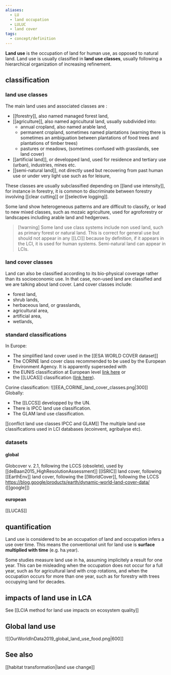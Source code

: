 ```yaml
---
aliases:
  - LU
  - land occupation
  - LULUC
  - land cover
tags:
  - concept/definition
---
```

**Land use** is the occupation of land for human use, as opposed to natural land. Land use is usually classified in **land use classes**, usually following a hierarchical organization of increasing refinement.
## classification
### land use classes
The main land uses and associated classes are :
- [[forestry]], also named managed forest land,
- [[agriculture]], also named agricultural land, usually subdivided into:
	- annual cropland, also named arable land, 
	- permanent cropland, sometimes named plantations (warning there is sometimes an ambiguation between plantations of food trees and plantations of timber trees)
	- pastures or meadows, (sometimes confused with grasslands, see land cover)
- [[artificial land]], or developped land, used for residence and tertiary use (urban), industries, mines etc.
- [[semi-natural land]], not directly used but recovering from past human use or under very light use such as for leisure,

These classes are usually subclassified depending on [[land use intensity]], for instance in forestry, it is common to discriminate between forestry involving [[clear cutting]] or [[selective logging]].

Some land show heterogeneous patterns and are difficult to classify, or lead to new mixed classes, such as mozaic agriculture, used for agroforestry or landscapes including arable land and hedgerows.

>[!warning] Some land use class systems include non used land, such as primary forest or natural land. This is correct for general use but should not appear in any [[LCI]] because by definition, if it appears in the LCI, it is used for human systems. Semi-natural land can appear in LCIs.
### land cover classes
Land can also be classified according to its bio-physical coverage rather than its socioeconomic use. In that case, non-used land are classified and we are talking about land cover.
Land cover classes include:
- forest land,
- shrub lands,
- herbaceous land, or grasslands,
- agricultural area,
- artificial area,
- wetlands,
### standard classifications
In Europe:
- The simplified land cover used in the [[ESA WORLD COVER dataset]]
- The CORINE land cover class recommended to be used by the European Environment Agency. It is apparently superseded with 
- the EUNIS classification at European level [link here](https://inpn.mnhn.fr/habitat/cd_typo/7?lg=en) or 
- the [[LUCAS]] classification ([link here](https://showvoc.op.europa.eu/#/datasets/ESTAT_LUCAS_Classification_2022_%28LUCAS_SU_LC_%2B_LU_%2B_FT%29/data)).

Corine classification:
![[EEA_CORINE_land_cover_classes.png|300]]
Globally:
- The [[LCCS]] developped by the UN.
- There is IPCC land use classification.
- The GLAM land use classification.

[[conflict land use classes IPCC and GLAM]]
The multiple land use classifications used in LCI databases (ecoinvent, agribalyse etc).
### datasets
#### global
Globcover v. 2.1, following the LCCS (obsolete), used by [[deBaan2015_HighResolutionAssessment]]
[[ISRIC]] land cover, following 
[[EarthEnv]] land cover, following the 
[[WorldCover]], following the LCCS
https://blog.google/products/earth/dynamic-world-land-cover-data/ ([[google]])
#### european
[[LUCAS]]
## quantification
Land use is considered to be an occupation of land and occupation infers a use over time. This means the conventional unit for land use is **surface multiplied with time** (e.g. ha.year).

Some studies measure land use in ha, assuming implicitely a result for one year. This can be misleading when the occupation does not occur for a full year, such as for agricultural land with crop rotations, and when the occupation occurs for more than one year, such as for forestry with trees occupying land for decades. 
## impacts of land use in LCA
See [[LCIA method for land use impacts on ecosystem quality]]

## Global land use
![[OurWorldInData2019_global_land_use_food.png|600]]
## See also
[[habitat transformation|land use change]]